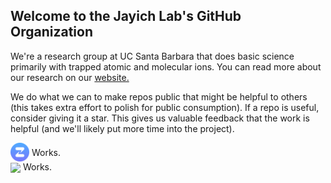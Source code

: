 ## Welcome to the Jayich Lab's GitHub Organization

We're a research group at UC Santa Barbara that does basic science primarily with trapped atomic and molecular ions.  You can read more about our research on our [website.](https://jayich.io/)

We do what we can to make repos public that might be helpful to others (this takes extra effort to polish for public consumption).  If a repo is useful, consider giving it a star. 
This gives us valuable feedback that the work is helpful (and we'll likely put more time into the project).

<!---
<div style="text-align:center" text test><img src="./profile/zulip-icon-circle.svg" width="13" height="13"> We use Zulip for asynchronous communication, it's great and free for academia.
--> 

<!---   <img style="vertical-align:middle" src="./profile/zulip-icon-circle.svg" width="13" height="13" alt="Zulip logo">            
-->
 

<!---
<p><img src="./profile/zulip-icon-circle.svg" alt="Zulip logo" style="float:left;width:42px;height:42px;">
The image will float to the left of the text.</p>
-->


<div>
  <img style="vertical-align:middle;width:30px;height:30px;" src="./profile/zulip-icon-circle.svg" alt="Zulip logo">
  <span style="vertical-align:middle">Works.</span>
</div>


<div>
  <img style="vertical-align:middle" src="https://placehold.it/60x60">
  <span style="">Works.</span>
</div>
